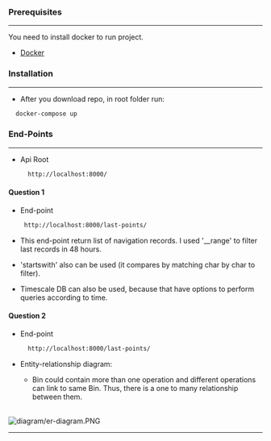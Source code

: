 
### Prerequisites

----

You need to install docker to run project.
* [Docker](https://www.docker.com/get-started)
 
### Installation

----

 - After you download repo, in root folder run:
  ```sh
    docker-compose up
  ```

### End-Points

----

* Api Root
  ```sh
    http://localhost:8000/
  ```
    
#### Question 1

*  End-point
    ```sh
     http://localhost:8000/last-points/
   ```
* This end-point return list of navigation records. I used '__range' to filter last records in 48 hours.


* 'startswith' also can be used (it compares by matching char by char to filter).


* Timescale DB can also be used, because that have options to perform queries according to time.


#### Question 2

* End-point
    ```sh
      http://localhost:8000/last-points/
    ```
   
* Entity-relationship diagram:

  * Bin could contain more than one operation and different operations can link to same Bin. Thus, there is a one to many relationship between them.



&nbsp;&nbsp;&nbsp;&nbsp;&nbsp;&nbsp;&nbsp;&nbsp;&nbsp;&nbsp;&nbsp;&nbsp;&nbsp;&nbsp;&nbsp;&nbsp;&nbsp;&nbsp;&nbsp;&nbsp;&nbsp;&nbsp;&nbsp;&nbsp;&nbsp;&nbsp;&nbsp;&nbsp;&nbsp;&nbsp;&nbsp;&nbsp;&nbsp;&nbsp;&nbsp;&nbsp;&nbsp;&nbsp;&nbsp;&nbsp;&nbsp;&nbsp;&nbsp;&nbsp;&nbsp;&nbsp;&nbsp;&nbsp;&nbsp;&nbsp;&nbsp;&nbsp;&nbsp;&nbsp;&nbsp;&nbsp;&nbsp;&nbsp;&nbsp;&nbsp;&nbsp;&nbsp;&nbsp;&nbsp;&nbsp;&nbsp;&nbsp;&nbsp;&nbsp;&nbsp;&nbsp;&nbsp;&nbsp;&nbsp;&nbsp;&nbsp;&nbsp;&nbsp;&nbsp;&nbsp;&nbsp;&nbsp;&nbsp;&nbsp;&nbsp;&nbsp;&nbsp;&nbsp;&nbsp;&nbsp;&nbsp;&nbsp;&nbsp;&nbsp;&nbsp;&nbsp;![diagram/er-diagram.PNG](diagram/er-diagram.PNG)
  - --------------------------------------------------------------------------------------------------------------

